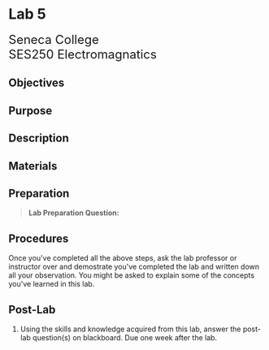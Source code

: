 # Lab 5

<font size="5">
Seneca College</br>
SES250 Electromagnatics
</font>

## Objectives

## Purpose

## Description

## Materials

## Preparation

> **Lab Preparation Question:**

## Procedures

Once you've completed all the above steps, ask the lab professor or instructor over and demostrate you've completed the lab and written down all your observation. You might be asked to explain some of the concepts you've learned in this lab.

## Post-Lab

1. Using the skills and knowledge acquired from this lab, answer the post-lab question(s) on blackboard. Due one week after the lab.